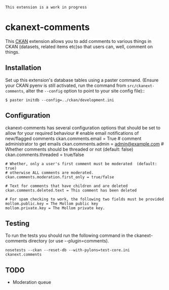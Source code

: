 ```
This extension is a work in progress
```
# ckanext-comments

This [CKAN](http://ckan.org) extension allows you to add comments to
various things in CKAN (datasets, related items etc)so that users can,
well, comment on things.

## Installation
Set up this extension's database tables using a paster command. (Ensure your CKAN pyenv is still activated, run the command from ``src/ckanext-comments``, alter the ``--config`` option to point to your site config file)::

    $ paster initdb --config=../ckan/development.ini
## Configuration

ckanext-comments has several configuration options that should be set to allow for your required behaviour
    # enable email notifications of new/flagged comments
    ckan.comments.email = True
    # comment administrator to get emails
    ckan.comments.admin = admin@example.com
    # Whether comments should be threaded or not (default: false)
    ckan.comments.threaded = true/false

    # Whether, only a user's first comment must be moderated  (default: true)
    # otherwise ALL comments are moderated.
    ckan.comments.moderation.first_only = true/false

    # Text for comments that have children and are deleted
    ckan.comments.deleted.text = This comment has been deleted

    # For spam checking to work, the following two fields must be provided
    mollom.public.key = The Mollom public key
    mollom.private.key = The Mollom private key.


## Testing
To run the tests you should run the following command in the ckanext-comments directory (or use --plugin=comments).

    nosetests --ckan --reset-db --with-pylons=test-core.ini ckanext.comments




## TODO

 * Moderation queue
